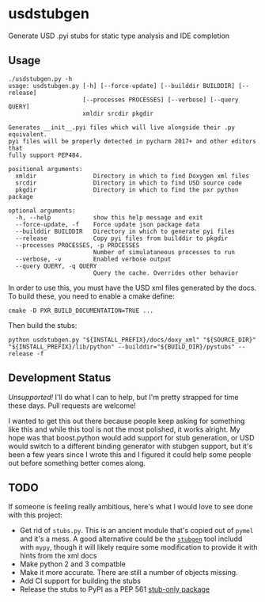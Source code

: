 
# usdstubgen

Generate USD .pyi stubs for static type analysis and IDE completion

## Usage

```
./usdstubgen.py -h
usage: usdstubgen.py [-h] [--force-update] [--builddir BUILDDIR] [--release]
                     [--processes PROCESSES] [--verbose] [--query QUERY]
                     xmldir srcdir pkgdir

Generates __init__.pyi files which will live alongside their .py equivalent.
pyi files will be properly detected in pycharm 2017+ and other editors that
fully support PEP484.

positional arguments:
  xmldir                Directory in which to find Doxygen xml files
  srcdir                Directory in which to find USD source code
  pkgdir                Directory in which to find the pxr python package

optional arguments:
  -h, --help            show this help message and exit
  --force-update, -f    Force update json package data
  --builddir BUILDDIR   Directory in which to generate pyi files
  --release             Copy pyi files from builddir to pkgdir
  --processes PROCESSES, -p PROCESSES
                        Number of simulataneous processes to run
  --verbose, -v         Enabled verbose output
  --query QUERY, -q QUERY
                        Query the cache. Overrides other behavior
```

In order to use this, you must have the USD xml files generated by the docs.
To build these, you need to enable a cmake define:

```
cmake -D PXR_BUILD_DOCUMENTATION=TRUE ...
```

Then build the stubs:

```
python usdstubgen.py "${INSTALL_PREFIX}/docs/doxy_xml" "${SOURCE_DIR}" "${INSTALL_PREFIX}/lib/python" --builddir="${BUILD_DIR}/pystubs" --release -f
```

## Development Status

*Unsupported!*  I'll do what I can to help, but I'm pretty strapped for time 
these days.  Pull requests are welcome!

I wanted to get this out there because people keep asking for
something like this and while this tool is not the most polished, it works
alright. My hope was that boost.python would add support for stub generation, 
or USD would switch to a different binding generator with stubgen support, but
it's been a few years since I wrote this and I figured it could help some
people out before something better comes along.

## TODO

If someone is feeling really ambitious, here's what I would love to see done
with this project:

- Get rid of `stubs.py`.  This is an ancient module that's copied out of 
  `pymel` and it's a mess. A good alternative could be the [`stubgen`](https://mypy.readthedocs.io/en/stable/stubgen.html)
  tool includd with `mypy`, though it will likely require some modification
  to provide it with hints from the xml docs
- Make python 2 and 3 compatble
- Make it more accurate.  There are still a number of objects missing.
- Add CI support for building the stubs
- Release the stubs to PyPI as a PEP 561 [stub-only package](https://github.com/ymyzk/pep-561-samples)
